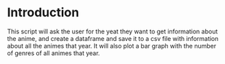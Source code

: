 # Introduction

This script will ask the user for the yeat they want to get information about the anime, and create a dataframe and save it to a csv file with information about all the animes that year.
It will also plot a bar graph with the number of genres of all animes that year.

